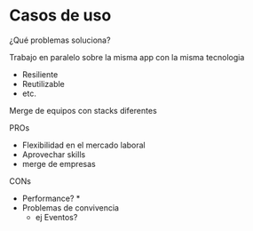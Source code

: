 # Casos de uso

¿Qué problemas soluciona?

Trabajo en paralelo sobre la misma app con la misma tecnologia

* Resiliente
* Reutilizable
* etc.

Merge de equipos con stacks diferentes

PROs
* Flexibilidad en el mercado laboral
* Aprovechar skills
* merge de empresas


CONs
* Performance?
  * 
* Problemas de convivencia
  * ej Eventos?
